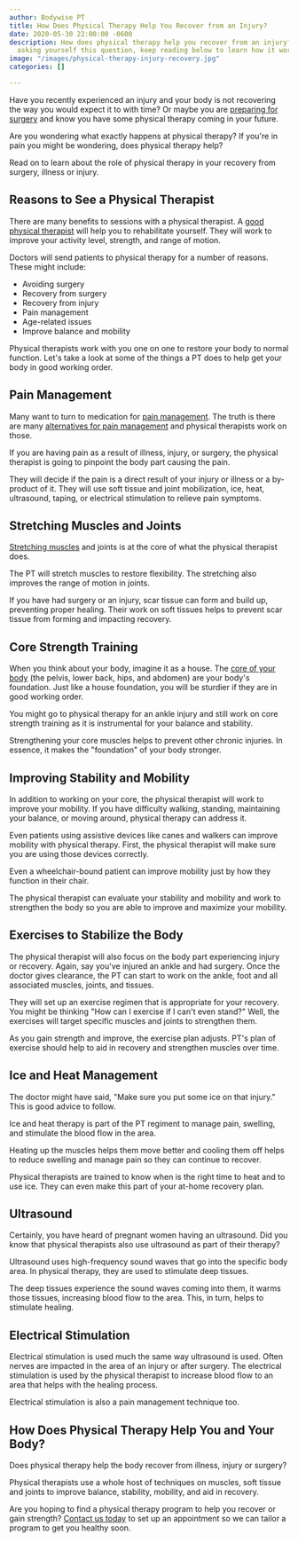 ```yaml
---
author: Bodywise PT
title: How Does Physical Therapy Help You Recover from an Injury?
date: 2020-05-30 22:00:00 -0600
description: How does physical therapy help you recover from an injury? If you're
  asking yourself this question, keep reading below to learn how it works.
image: "/images/physical-therapy-injury-recovery.jpg"
categories: []

---
```

Have you recently experienced an injury and your body is not recovering the way you would expect it to with time? Or maybe you are [preparing for surgery](https://health.usnews.com/health-news/patient-advice/slideshows/10-ways-to-prepare-for-surgery) and know you have some physical therapy coming in your future.

Are you wondering what exactly happens at physical therapy? If you're in pain you might be wondering, does physical therapy help?

Read on to learn about the role of physical therapy in your recovery from surgery, illness or injury.

## Reasons to See a Physical Therapist

There are many benefits to sessions with a physical therapist. A [good physical therapist](https://bodywisept.com/10-key-things-to-consider-as-you-try-to-find-a-physical-therapist/) will help you to rehabilitate yourself. They will work to improve your activity level, strength, and range of motion.

Doctors will send patients to physical therapy for a number of reasons. These might include:

* Avoiding surgery
* Recovery from surgery
* Recovery from injury
* Pain management
* Age-related issues
* Improve balance and mobility

Physical therapists work with you one on one to restore your body to normal function. Let's take a look at some of the things a PT does to help get your body in good working order.

## Pain Management

Many want to turn to medication for [pain management](https://www.health.harvard.edu/pain/8-non-invasive-pain-relief-techniques-that-really-work). The truth is there are many [alternatives for pain management](https://bodywisept.com/the-medication-free-way-to-deal-with-pain/) and physical therapists work on those.

If you are having pain as a result of illness, injury, or surgery, the physical therapist is going to pinpoint the body part causing the pain.

They will decide if the pain is a direct result of your injury or illness or a by-product of it. They will use soft tissue and joint mobilization, ice, heat, ultrasound, taping, or electrical stimulation to relieve pain symptoms.

## Stretching Muscles and Joints

[Stretching muscles](https://bodywisept.com/stretching-the-truth-discussing-4-common-misconceptions-about-stretching/) and joints is at the core of what the physical therapist does.

The PT will stretch muscles to restore flexibility. The stretching also improves the range of motion in joints.

If you have had surgery or an injury, scar tissue can form and build up, preventing proper healing. Their work on soft tissues helps to prevent scar tissue from forming and impacting recovery.

## Core Strength Training

When you think about your body, imagine it as a house. The [core of your body](https://www.mayoclinic.org/healthy-lifestyle/fitness/in-depth/core-exercises/art-20044751) (the pelvis, lower back, hips, and abdomen) are your body's foundation. Just like a house foundation, you will be sturdier if they are in good working order.

You might go to physical therapy for an ankle injury and still work on core strength training as it is instrumental for your balance and stability.

Strengthening your core muscles helps to prevent other chronic injuries. In essence, it makes the "foundation" of your body stronger.

## Improving Stability and Mobility

In addition to working on your core, the physical therapist will work to improve your mobility. If you have difficulty walking, standing, maintaining your balance, or moving around, physical therapy can address it.

Even patients using assistive devices like canes and walkers can improve mobility with physical therapy. First, the physical therapist will make sure you are using those devices correctly.

Even a wheelchair-bound patient can improve mobility just by how they function in their chair.

The physical therapist can evaluate your stability and mobility and work to strengthen the body so you are able to improve and maximize your mobility.

## Exercises to Stabilize the Body

The physical therapist will also focus on the body part experiencing injury or recovery. Again, say you've injured an ankle and had surgery. Once the doctor gives clearance, the PT can start to work on the ankle, foot and all associated muscles, joints, and tissues.

They will set up an exercise regimen that is appropriate for your recovery. You might be thinking "How can I exercise if I can't even stand?" Well, the exercises will target specific muscles and joints to strengthen them.

As you gain strength and improve, the exercise plan adjusts. PT's plan of exercise should help to aid in recovery and strengthen muscles over time.

## Ice and Heat Management

The doctor might have said, "Make sure you put some ice on that injury." This is good advice to follow.

Ice and heat therapy is part of the PT regiment to manage pain, swelling, and stimulate the blood flow in the area.

Heating up the muscles helps them move better and cooling them off helps to reduce swelling and manage pain so they can continue to recover.

Physical therapists are trained to know when is the right time to heat and to use ice. They can even make this part of your at-home recovery plan.

## Ultrasound

Certainly, you have heard of pregnant women having an ultrasound. Did you know that physical therapists also use ultrasound as part of their therapy?

Ultrasound uses high-frequency sound waves that go into the specific body area. In physical therapy, they are used to stimulate deep tissues.

The deep tissues experience the sound waves coming into them, it warms those tissues, increasing blood flow to the area. This, in turn, helps to stimulate healing.

## Electrical Stimulation

Electrical stimulation is used much the same way ultrasound is used. Often nerves are impacted in the area of an injury or after surgery. The electrical stimulation is used by the physical therapist to increase blood flow to an area that helps with the healing process.

Electrical stimulation is also a pain management technique too.

## How Does Physical Therapy Help You and Your Body?

Does physical therapy help the body recover from illness, injury or surgery?

Physical therapists use a whole host of techniques on muscles, soft tissue and joints to improve balance, stability, mobility, and aid in recovery.

Are you hoping to find a physical therapy program to help you recover or gain strength? [Contact us today](https://bodywisept.com/contact-us/) to set up an appointment so we can tailor a program to get you healthy soon.

